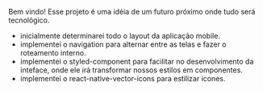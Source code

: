 Bem vindo! Esse projeto é uma idéia de um futuro próximo onde tudo será tecnológico.

- inicialmente determinarei todo o layout da aplicação mobile.
- implementei o navigation para alternar entre as telas e fazer o roteamento interno.
- implementei o styled-component para facilitar no desenvolvimento da inteface, onde ele irá transformar nossos estilos em componentes.
- implementei o react-native-vector-icons para estilizar icones.
